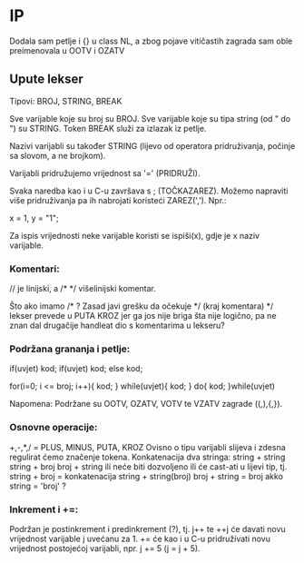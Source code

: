 # IP

Dodala sam petlje i {} u class NL, a zbog pojave vitičastih zagrada sam oble preimenovala u OOTV i OZATV

## Upute lekser

Tipovi: BROJ, STRING, BREAK

Sve varijable koje su broj su BROJ. Sve varijable koje su tipa string (od " do ") su STRING.
Token BREAK služi za izlazak iz petlje. 

Nazivi varijabli su također STRING (lijevo od operatora pridruživanja, počinje sa slovom, a ne brojkom).

Varijabli pridružujemo vrijednost sa '=' (PRIDRUŽI).

Svaka naredba kao i u C-u završava s ; (TOČKAZAREZ).
Možemo napraviti više pridruživanja pa ih nabrojati koristeći ZAREZ(','). Npr.:

x = 1, y = "1";


Za ispis vrijednosti neke varijable koristi se ispiši(x), gdje je x naziv varijable.


### Komentari:
// je linijski, a /* */ višelinijski komentar. 


Što ako imamo /* ? Zasad javi grešku da očekuje */ (kraj komentara)
*/ lekser prevede u PUTA KROZ jer ga jos nije briga šta nije logično, pa ne znan dal drugačije handleat dio s komentarima u lekseru?


### Podržana grananja i petlje:

if(uvjet) kod;
if(uvjet) kod; else kod;

for(i=0; i <= broj; i++){ kod; }
while(uvjet){ kod; }
do{ kod; }while(uvjet)


Napomena:
Podržane su OOTV, OZATV, VOTV te VZATV zagrade ((,),{,}).

### Osnovne operacije:

+,-,*,/ = PLUS, MINUS, PUTA, KROZ
Ovisno o tipu varijabli slijeva i zdesna regulirat ćemo značenje tokena.
Konkatenacija dva stringa: string + string
string + broj
broj + string ili neće biti dozvoljeno ili će cast-ati u lijevi tip, tj.
string + broj = konkatenacija string + string(broj)
broj + string = broj akko string = 'broj' ? 

### Inkrement i +=:

Podržan je postinkrement i predinkrement (?), tj. j++ te ++j će davati novu vrijednost varijable j uvećanu za 1.
+= će kao i u C-u pridruživati novu vrijednost postojećoj varijabli, npr. j += 5 (j = j + 5). 



